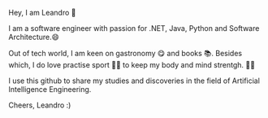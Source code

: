  Hey, I am Leandro 👋
 
 I am a software engineer with passion for .NET, Java, Python and Software Architecture.😄
 
 Out of tech world, I am keen on gastronomy 😋 and books 📚. Besides which, I do love practise sport 🏃🏻 to keep my body and mind strentgh. 💪😄
 
 I use this github to share my studies and discoveries in the field of Artificial Intelligence Engineering.
 
 Cheers, Leandro :) 

<!--
**OLeandroRodrigues/OLeandroRodrigues** is a ✨ _special_ ✨ repository because its `README.md` (this file) appears on your GitHub profile.

Here are some ideas to get you started:

- 🔭 I’m currently working on ...
- 🌱 I’m currently learning ...
- 👯 I’m looking to collaborate on ...
- 🤔 I’m looking for help with ...
- 💬 Ask me about ...
- 📫 How to reach me: ...
- 😄 Pronouns: ...
- ⚡ Fun fact: ...
-->
